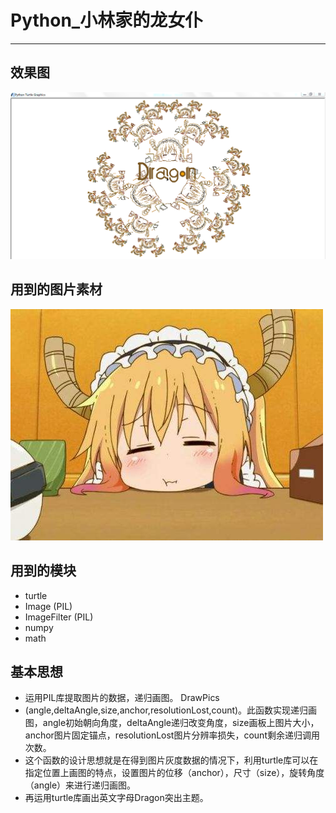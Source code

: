 # Python_小林家的龙女仆
***
## 效果图
![finalOutputPicture](https://github.com/IdlessChaye/Python/blob/master/%E5%B0%8F%E9%82%BB%E5%AE%B6%E7%9A%84%E9%BE%99%E5%A5%B3%E4%BB%86/dragon.png?raw=true)
## 用到的图片素材
![samplePicture](https://github.com/IdlessChaye/Python/blob/master/%E5%B0%8F%E9%82%BB%E5%AE%B6%E7%9A%84%E9%BE%99%E5%A5%B3%E4%BB%86/1.jpg?raw=true)
## 用到的模块
- turtle
- Image (PIL)
- ImageFilter (PIL)
- numpy
- math
## 基本思想
- 运用PIL库提取图片的数据，递归画图。
DrawPics
- (angle,deltaAngle,size,anchor,resolutionLost,count)。此函数实现递归画图，angle初始朝向角度，deltaAngle递归改变角度，size画板上图片大小，anchor图片固定锚点，resolutionLost图片分辨率损失，count剩余递归调用次数。
- 这个函数的设计思想就是在得到图片灰度数据的情况下，利用turtle库可以在指定位置上画图的特点，设置图片的位移（anchor），尺寸（size），旋转角度（angle）来进行递归画图。
- 再运用turtle库画出英文字母Dragon突出主题。
